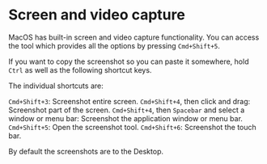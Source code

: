 # Screen and video capture

MacOS has built-in screen and video capture functionality. You can access the tool which provides all the options by pressing `Cmd+Shift+5`.

If you want to copy the screenshot so you can paste it somewhere, hold `Ctrl` as well as the following shortcut keys.

The individual shortcuts are:

`Cmd+Shift+3`: Screenshot entire screen.
`Cmd+Shift+4`, then click and drag: Screenshot part of the screen.
`Cmd+Shift+4`, then `Spacebar` and select a window or menu bar: Screenshot the application window or menu bar.
`Cmd+Shift+5`: Open the screenshot tool.
`Cmd+Shift+6`: Screenshot the touch bar.

By default the screenshots are to the Desktop.
